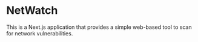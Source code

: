 # NetWatch
This is a Next.js application that provides a simple web-based tool to scan for network vulnerabilities.
